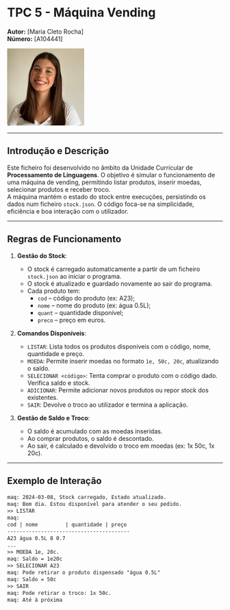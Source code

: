 # TPC 5 - Máquina Vending

**Autor:** [Maria Cleto Rocha]  
**Número:** [A104441]

![Fotografia do Estudante](mariafoto.jpeg)

---

## Introdução e Descrição
Este ficheiro foi desenvolvido no âmbito da Unidade Curricular de **Processamento de Linguagens**. O objetivo é simular o funcionamento de uma máquina de vending, permitindo listar produtos, inserir moedas, selecionar produtos e receber troco.  
A máquina mantém o estado do stock entre execuções, persistindo os dados num ficheiro `stock.json`. O código foca-se na simplicidade, eficiência e boa interação com o utilizador.

---

## Regras de Funcionamento

1. **Gestão do Stock**:  
   - O stock é carregado automaticamente a partir de um ficheiro `stock.json` ao iniciar o programa.  
   - O stock é atualizado e guardado novamente ao sair do programa.  
   - Cada produto tem:  
     - `cod` – código do produto (ex: A23);  
     - `nome` – nome do produto (ex: água 0.5L);  
     - `quant` – quantidade disponível;  
     - `preco` – preço em euros.

2. **Comandos Disponíveis**:
   - `LISTAR`: Lista todos os produtos disponíveis com o código, nome, quantidade e preço.  
   - `MOEDA`: Permite inserir moedas no formato `1e, 50c, 20c`, atualizando o saldo.  
   - `SELECIONAR <código>`: Tenta comprar o produto com o código dado. Verifica saldo e stock.  
   - `ADICIONAR`: Permite adicionar novos produtos ou repor stock dos existentes.  
   - `SAIR`: Devolve o troco ao utilizador e termina a aplicação.

3. **Gestão de Saldo e Troco**:  
   - O saldo é acumulado com as moedas inseridas.  
   - Ao comprar produtos, o saldo é descontado.  
   - Ao sair, é calculado e devolvido o troco em moedas (ex: 1x 50c, 1x 20c).

---

## Exemplo de Interação
```text
maq: 2024-03-08, Stock carregado, Estado atualizado.
maq: Bom dia. Estou disponível para atender o seu pedido.
>> LISTAR
maq:
cod | nome         | quantidade | preço
----------------------------------------
A23 água 0.5L 8 0.7
...
>> MOEDA 1e, 20c.
maq: Saldo = 1e20c
>> SELECIONAR A23
maq: Pode retirar o produto dispensado "água 0.5L"
maq: Saldo = 50c
>> SAIR
maq: Pode retirar o troco: 1x 50c.
maq: Até à próxima
